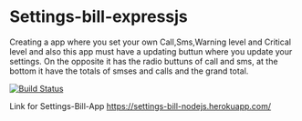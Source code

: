 # Settings-bill-expressjs

Creating a app where you set your own Call,Sms,Warning level and Critical level and also this app must have a updating buttun where you update your settings.
On the opposite it has the radio buttuns of call and sms, at the bottom it have the totals of smses and calls and the grand total. 

[![Build Status](https://app.travis-ci.com/mdlangamandla/settings-bill-expressjs.svg?branch=master)](https://app.travis-ci.com/mdlangamandla/settings-bill-expressjs)

Link for Settings-Bill-App
https://settings-bill-nodejs.herokuapp.com/
